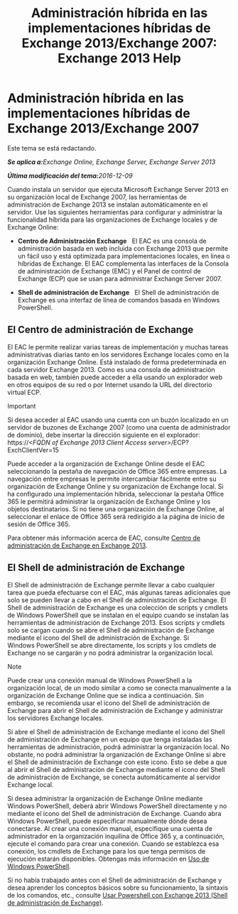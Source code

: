 ﻿---
title: 'Administración híbrida en las implementaciones híbridas de Exchange 2013/Exchange 2007: Exchange 2013 Help'
TOCTitle: Administración híbrida en las implementaciones híbridas de Exchange 2013/Exchange 2007
ms:assetid: 4b4370d5-1645-4b44-b4e0-c585fcaf970f
ms:mtpsurl: https://technet.microsoft.com/es-es/library/Dn151299(v=EXCHG.150)
ms:contentKeyID: 54652471
ms.date: 01/10/2018
mtps_version: v=EXCHG.150
ms.translationtype: HT
---

# Administración híbrida en las implementaciones híbridas de Exchange 2013/Exchange 2007

Este tema se está redactando.  

_<strong>Se aplica a:</strong>Exchange Online, Exchange Server, Exchange Server 2013_

_<strong>Última modificación del tema:</strong>2016-12-09_

Cuando instala un servidor que ejecuta Microsoft Exchange Server 2013 en su organización local de Exchange 2007, las herramientas de administración de Exchange 2013 se instalan automáticamente en el servidor. Use las siguientes herramientas para configurar y administrar la funcionalidad híbrida para las organizaciones de Exchange locales y de Exchange Online:

  - **Centro de Administración Exchange**   El EAC es una consola de administración basada en web incluida con Exchange 2013 que permite un fácil uso y está optimizada para implementaciones locales, en línea o híbridas de Exchange. El EAC complementa las interfaces de la Consola de administración de Exchange (EMC) y el Panel de control de Exchange (ECP) que se usan para administrar Exchange Server 2007.

  - **Shell de administración de Exchange**   El Shell de administración de Exchange es una interfaz de línea de comandos basada en Windows PowerShell.

## El Centro de administración de Exchange

El EAC le permite realizar varias tareas de implementación y muchas tareas administrativas diarias tanto en los servidores Exchange locales como en la organización Exchange Online. Está instalado de forma predeterminada en cada servidor Exchange 2013. Como es una consola de administración basada en web, también puede acceder a ella usando un explorador web en otros equipos de su red o por Internet usando la URL del directorio virtual ECP.


> [!IMPORTANT]
> Si desea acceder al EAC usando una cuenta con un buzón localizado en un servidor de buzones de Exchange 2007 (como una cuenta de administrador de dominio), debe insertar la dirección siguiente en el explorador:<BR>https://<EM>&lt;FQDN of Exchange 2013 Client Access server&gt;</EM>/ECP? ExchClientVer=15



Puede acceder a la organización de Exchange Online desde el EAC seleccionando la pestaña de navegación de Office 365 entre empresas. La navegación entre empresas le permite intercambiar fácilmente entre su organización de Exchange Online y su organización de Exchange local. Si ha configurado una implementación híbrida, seleccionar la pestaña Office 365 le permitirá administrar la organización de Exchange Online y los objetos destinatarios. Si no tiene una organización de Exchange Online, al seleccionar el enlace de Office 365 será redirigido a la página de inicio de sesión de Office 365.

Para obtener más información acerca de EAC, consulte [Centro de administración de Exchange en Exchange 2013](https://technet.microsoft.com/es-es/library/jj150562\(v=exchg.150\)).

## El Shell de administración de Exchange

El Shell de administración de Exchange permite llevar a cabo cualquier tarea que pueda efectuarse con el EAC, más algunas tareas adicionales que solo se pueden llevar a cabo en el Shell de administración de Exchange. El Shell de administración de Exchange es una colección de scripts y cmdlets de Windows PowerShell que se instalan en el equipo cuando se instalan las herramientas de administración de Exchange 2013. Esos scripts y cmdlets solo se cargan cuando se abre el Shell de administración de Exchange mediante el icono del Shell de administración de Exchange. Si Windows PowerShell se abre directamente, los scripts y los cmdlets de Exchange no se cargarán y no podrá administrar la organización local.


> [!NOTE]
> Puede crear una conexión manual de Windows PowerShell a la organización local, de un modo similar a como se conecta manualmente a la organización de Exchange Online que se indica a continuación. Sin embargo, se recomienda usar el icono del Shell de administración de Exchange para abrir el Shell de administración de Exchange y administrar los servidores Exchange locales.



Si abre el Shell de administración de Exchange mediante el icono del Shell de administración de Exchange en un equipo que tenga instaladas las herramientas de administración, podrá administrar la organización local. No obstante, no podrá administrar la organización de Exchange Online si abre el Shell de administración de Exchange con este icono. Esto se debe a que al abrir el Shell de administración de Exchange mediante el icono del Shell de administración de Exchange, se conecta automáticamente al servidor Exchange local.

Si desea administrar la organización de Exchange Online mediante Windows PowerShell, deberá abrir Windows PowerShell directamente y no mediante el icono del Shell de administración de Exchange. Cuando abra Windows PowerShell, puede especificar manualmente dónde desea conectarse. Al crear una conexión manual, especifique una cuenta de administrador en la organización inquilina de Office 365 y, a continuación, ejecute el comando para crear una conexión. Cuando se establezca esa conexión, los cmdlets de Exchange para los que tenga permisos de ejecución estarán disponibles. Obtengas más información en [Uso de Windows PowerShell](http://go.microsoft.com/fwlink/p/?linkid=209660).

Si no había trabajado antes con el Shell de administración de Exchange y desea aprender los conceptos básicos sobre su funcionamiento, la sintaxis de los comandos, etc., consulte [Usar Powershell con Exchange 2013 (Shell de administración de Exchange)](https://technet.microsoft.com/es-es/library/bb123778\(v=exchg.150\)).

